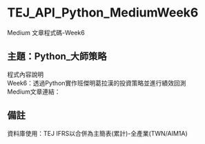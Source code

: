 # TEJ_API_Python_MediumWeek6
Medium 文章程式碼-Week6

## 主題：Python_大師策略
程式內容說明<br>
Week6：透過Python實作班傑明葛拉漢的投資策略並進行績效回測<br>
Medium文章連結：<br>
## 備註
資料庫使用：TEJ  IFRS以合併為主簡表(累計)-全產業(TWN/AIM1A)
